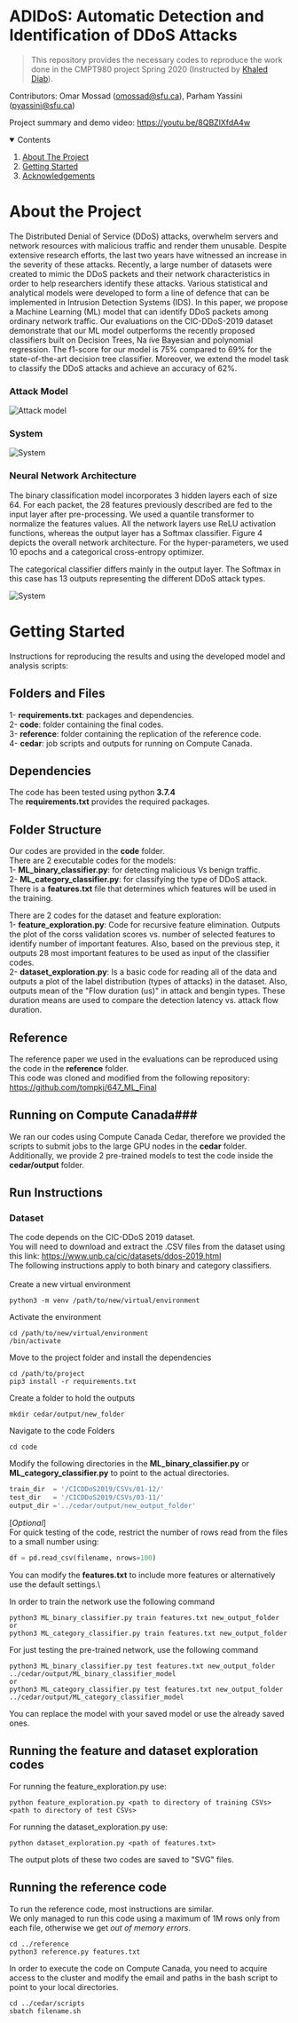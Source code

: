 # **ADIDoS: Automatic Detection and Identification of DDoS Attacks** #

> This repository provides the necessary codes to reproduce the work done in the CMPT980 project Spring 2020 (Instructed by [Khaled Diab](http://www.sfu.ca/~kdiab/)).

Contributors: Omar Mossad (omossad@sfu.ca), Parham Yassini (pyassini@sfu.ca) 

Project summary and demo video: https://youtu.be/8QBZlXfdA4w

<!-- TABLE OF CONTENTS -->
<details open="open">
  <summary>Contents</summary>
  <ol>
    <li>
      <a href="#about-the-project">About The Project</a>
    </li>
    <li>
      <a href="#getting-started">Getting Started</a>
    </li>
    <li><a href="#acknowledgements">Acknowledgements</a></li>
  </ol>
</details>

# About the Project

The Distributed Denial of Service (DDoS) attacks, overwhelm servers and network resources with malicious traffic and render them unusable. Despite extensive research efforts, the last two years have witnessed an increase in the severity of these attacks. Recently, a large number of datasets were created to mimic the DDoS packets and their network characteristics in order to help researchers identify these attacks. Various statistical and analytical models were developed to form a line of defence that can be implemented in Intrusion Detection Systems (IDS). In this paper, we propose a Machine Learning (ML) model that can identify DDoS packets among ordinary network traffic. Our evaluations on the CIC-DDoS-2019 dataset demonstrate that our ML model outperforms the recently proposed classifiers built on Decision Trees, Na ̈ıve Bayesian and polynomial regression. The f1-score for our model is 75% compared to 69% for the state-of-the-art decision tree classifier. Moreover, we extend the model task to classify the DDoS attacks and achieve an accuracy of 62%.

### Attack Model
![Attack model](./docs/attack-model.png)

### System 
![System](./docs/system-model.png)

### Neural Network Architecture
The binary classification model incorporates 3 hidden layers each of size 64. For each packet, the 28 features previously described are fed to the input layer after pre-processing. We used a quantile transformer to normalize the features values. All the network layers use ReLU activation functions, whereas the output layer has a Softmax classifier. Figure 4 depicts the overall network architecture. For the hyper-parameters, we used 10 epochs and a categorical cross-entropy optimizer.

The categorical classifier differs mainly in the output layer. The Softmax in this case has 13 outputs representing the different DDoS attack types.

![System ](./docs/net-arch-category.png)

# Getting Started
Instructions for reproducing the results and using the developed model and analysis scripts:
## Folders and Files
1- **requirements.txt**: packages and dependencies.\
2- **code**: folder containing the final codes.\
3- **reference**: folder containing the replication of the reference code.\
4- **cedar**: job scripts and outputs for running on Compute Canada.

## Dependencies

The code has been tested using python **3.7.4**\
The **requirements.txt** provides the required packages.

## Folder Structure 
Our codes are provided in the **code** folder.\
There are 2 executable codes for the models:\
1- **ML_binary_classifier.py**: for detecting malicious Vs benign traffic.\
2- **ML_category_classifier.py**: for classifying the type of DDoS attack.\
There is a **features.txt** file that determines which features will be used in the training.

There are 2 codes for the dataset and feature exploration:\
1- **feature_exploration.py**: Code for recursive feature elimination. Outputs the plot of the corss validation scores vs. number of selected features to identify number of important features. Also, based on the previous step, it outputs 28 most important features to be used as input of the classifier codes.\
2- **dataset_exploration.py**: Is a basic code for reading all of the data and outputs a plot of the label distribution (types of attacks) in the dataset. Also, outputs mean of the "Flow duration (us)" in attack and bengin types. These duration means are used to compare the detection latency vs. attack flow duration.

## Reference ###
The reference paper we used in the evaluations can be reproduced using the code in the **reference** folder.\
This code was cloned and modified from the following repository:\
https://github.com/tompkj/647_ML_Final 

## Running on Compute Canada###
We ran our codes using Compute Canada Cedar, therefore we provided the scripts to submit jobs to the large GPU nodes in the **cedar** folder.\
Additionally, we provide 2 pre-trained models to test the code inside the **cedar/output** folder.

## Run Instructions 
### Dataset
The code depends on the CIC-DDoS 2019 dataset.\
You will need to download and extract the .CSV files from the dataset using this link: https://www.unb.ca/cic/datasets/ddos-2019.html \
The following instructions apply to both binary and category classifiers.\
\
Create a new virtual environment
``` 
python3 -m venv /path/to/new/virtual/environment
```
Activate the environment
```
cd /path/to/new/virtual/environment
/bin/activate
```
Move to the project folder and install the dependencies
```
cd /path/to/project
pip3 install -r requirements.txt
```
Create a folder to hold the outputs
```
mkdir cedar/output/new_folder
```
Navigate to the code Folders
```
cd code
```
Modify the following directories in the **ML_binary_classifier.py** or **ML_category_classifier.py** to point to the actual directories.
```Python
train_dir  = '/CICDDoS2019/CSVs/01-12/'
test_dir   = '/CICDDoS2019/CSVs/03-11/'
output_dir ='../cedar/output/new_output_folder'
```
[*Optional*]\
For quick testing of the code, restrict the number of rows read from the files to a small number using:
```Python
df = pd.read_csv(filename, nrows=100)
```
You can modify the **features.txt** to include more features or alternatively use the default settings.\

In order to train the network use the following command
```
python3 ML_binary_classifier.py train features.txt new_output_folder
or
python3 ML_category_classifier.py train features.txt new_output_folder

```

For just testing the pre-trained network, use the following command
```
python3 ML_binary_classifier.py test features.txt new_output_folder ../cedar/output/ML_binary_classifier_model
or
python3 ML_category_classifier.py test features.txt new_output_folder ../cedar/output/ML_category_classifier_model
```
You can replace the model with your saved model or use the already saved ones.

## Running the feature and dataset exploration codes
For running the feature_exploration.py use: 
```
python feature_exploration.py <path to directory of training CSVs> <path to directory of test CSVs>
```
For running the dataset_exploration.py use: 
```
python dataset_exploration.py <path of features.txt> 
```
The output plots of these two codes are saved to "SVG" files. 
## Running the reference code ###
To run the reference code, most instructions are similar.\
We only managed to run this code using a maximum of 1M rows only from each file, otherwise we get *out of memory errors*.
```
cd ../reference
python3 reference.py features.txt
```

In order to execute the code on Compute Canada, you need to acquire access to the cluster and modify the email and paths in the bash script to point to your local directories.
```
cd ../cedar/scripts
sbatch filename.sh
```